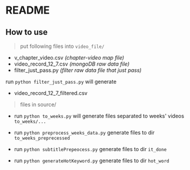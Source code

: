 README
===

How to use
--
>put following files into ```video_file/```
>

* v_chapter_video.csv *(chapter-video map file)*
* video_record_12_7.csv *(mongoDB raw data file)*
* filter_just_pass.py  *(filter raw data file that just pass)*

run ```python filter_just_pass.py``` will generate

* video_record_12_7_filtered.csv

>files in source/
>

* run ```python to_weeks.py``` will generate files separated to weeks' videos ```to_weeks/...```

* run ```python preprocess_weeks_data.py``` generate files to dir ```to_weeks_preprecessed```

* run ```python subtitlePrepeocess.py``` generate files to dir ```it_done```

* run ```python generateHotKeyword.py``` generate files to dir ```hot_word```
